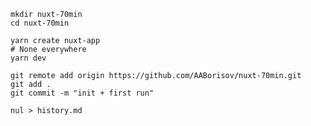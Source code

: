 ```shell script
mkdir nuxt-70min
cd nuxt-70min

yarn create nuxt-app
# None everywhere
yarn dev
```

```shell script
git remote add origin https://github.com/AABorisov/nuxt-70min.git
git add .
git commit -m "init + first run"

nul > history.md
```

```shell script

```
